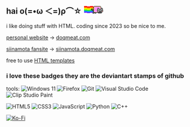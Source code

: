 ## hai ο(=•ω ＜=)ρ⌒☆ <img src="nyancat.gif" alt="nyancat">

i like doing stuff with HTML. coding since 2023 so be nice to me.

[personal website](https://github.com/doqmeat/doqmeat.com) → <a href="https://doqmeat.com" target="_blank">doqmeat.com</a>

[siinamota fansite](https://github.com/doqmeat/siinamota-fansite) → <a href="https://siinamota.doqmeat.com" target="_blank">siinamota.doqmeat.com</a>

free to use [HTML templates](https://github.com/doqmeat/HTML-templates)

### i love these badges they are the deviantart stamps of github

tools: ![Windows 11](https://img.shields.io/badge/Windows%2011-%230079d5.svg?style=flat&logo=Windows%2011&logoColor=white) ![Firefox](https://img.shields.io/badge/Firefox-FF7139?style=flat&logo=Firefox-Browser&logoColor=white) ![Git](https://img.shields.io/badge/git-%23F05033.svg?style=flat&logo=git&logoColor=white) ![Visual Studio Code](https://img.shields.io/badge/Visual%20Studio%20Code-0078d7.svg?style=flate&logo=visual-studio-code&logoColor=white) ![Clip Studio Paint](https://img.shields.io/badge/ClipStudioPaint-%23CFD3D3.svg?style=flat&logo=ClipStudioPaint&logoColor=white)

![HTML5](https://img.shields.io/badge/html5-%23E34F26.svg?style=flat&logo=html5&logoColor=white) ![CSS3](https://img.shields.io/badge/css3-%231572B6.svg?style=badge&logo=css3&logoColor=white) ![JavaScript](https://img.shields.io/badge/javascript-%23323330.svg?style=flat&logo=javascript&logoColor=%23F7DF1E) ![Python](https://img.shields.io/badge/python-3670A0?style=flat&logo=python&logoColor=ffdd54) ![C++](https://img.shields.io/badge/c++-%2300599C.svg?style=flat&logo=c%2B%2B&logoColor=white)

[![Ko-Fi](https://img.shields.io/badge/Ko--fi-F16061?style=flat&logo=ko-fi&logoColor=white)](https://ko-fi.com/doqmeat)
